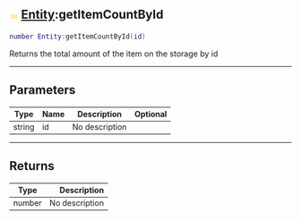 ## ![shared](../../.gitbook/assets/shared.png) [Entity](https://iaswiki.rawr.dev/readme/entity):getItemCountById

```lua
number Entity:getItemCountById(id)
```

Returns the total amount of the item on the storage by id

------
## Parameters

| Type   | Name | Description | Optional |
| ------ | ---- | ----------- | -------: |
| string | id | No description |  |


------
## Returns

| Type   | Description |
| ------ | ----------: |
| number | No description |

